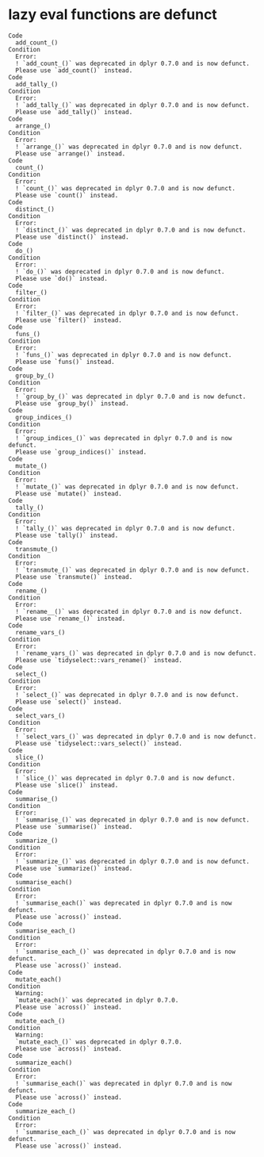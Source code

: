 # lazy eval functions are defunct

    Code
      add_count_()
    Condition
      Error:
      ! `add_count_()` was deprecated in dplyr 0.7.0 and is now defunct.
      Please use `add_count()` instead.
    Code
      add_tally_()
    Condition
      Error:
      ! `add_tally_()` was deprecated in dplyr 0.7.0 and is now defunct.
      Please use `add_tally()` instead.
    Code
      arrange_()
    Condition
      Error:
      ! `arrange_()` was deprecated in dplyr 0.7.0 and is now defunct.
      Please use `arrange()` instead.
    Code
      count_()
    Condition
      Error:
      ! `count_()` was deprecated in dplyr 0.7.0 and is now defunct.
      Please use `count()` instead.
    Code
      distinct_()
    Condition
      Error:
      ! `distinct_()` was deprecated in dplyr 0.7.0 and is now defunct.
      Please use `distinct()` instead.
    Code
      do_()
    Condition
      Error:
      ! `do_()` was deprecated in dplyr 0.7.0 and is now defunct.
      Please use `do()` instead.
    Code
      filter_()
    Condition
      Error:
      ! `filter_()` was deprecated in dplyr 0.7.0 and is now defunct.
      Please use `filter()` instead.
    Code
      funs_()
    Condition
      Error:
      ! `funs_()` was deprecated in dplyr 0.7.0 and is now defunct.
      Please use `funs()` instead.
    Code
      group_by_()
    Condition
      Error:
      ! `group_by_()` was deprecated in dplyr 0.7.0 and is now defunct.
      Please use `group_by()` instead.
    Code
      group_indices_()
    Condition
      Error:
      ! `group_indices_()` was deprecated in dplyr 0.7.0 and is now defunct.
      Please use `group_indices()` instead.
    Code
      mutate_()
    Condition
      Error:
      ! `mutate_()` was deprecated in dplyr 0.7.0 and is now defunct.
      Please use `mutate()` instead.
    Code
      tally_()
    Condition
      Error:
      ! `tally_()` was deprecated in dplyr 0.7.0 and is now defunct.
      Please use `tally()` instead.
    Code
      transmute_()
    Condition
      Error:
      ! `transmute_()` was deprecated in dplyr 0.7.0 and is now defunct.
      Please use `transmute()` instead.
    Code
      rename_()
    Condition
      Error:
      ! `rename__()` was deprecated in dplyr 0.7.0 and is now defunct.
      Please use `rename_()` instead.
    Code
      rename_vars_()
    Condition
      Error:
      ! `rename_vars_()` was deprecated in dplyr 0.7.0 and is now defunct.
      Please use `tidyselect::vars_rename()` instead.
    Code
      select_()
    Condition
      Error:
      ! `select_()` was deprecated in dplyr 0.7.0 and is now defunct.
      Please use `select()` instead.
    Code
      select_vars_()
    Condition
      Error:
      ! `select_vars_()` was deprecated in dplyr 0.7.0 and is now defunct.
      Please use `tidyselect::vars_select()` instead.
    Code
      slice_()
    Condition
      Error:
      ! `slice_()` was deprecated in dplyr 0.7.0 and is now defunct.
      Please use `slice()` instead.
    Code
      summarise_()
    Condition
      Error:
      ! `summarise_()` was deprecated in dplyr 0.7.0 and is now defunct.
      Please use `summarise()` instead.
    Code
      summarize_()
    Condition
      Error:
      ! `summarize_()` was deprecated in dplyr 0.7.0 and is now defunct.
      Please use `summarize()` instead.
    Code
      summarise_each()
    Condition
      Error:
      ! `summarise_each()` was deprecated in dplyr 0.7.0 and is now defunct.
      Please use `across()` instead.
    Code
      summarise_each_()
    Condition
      Error:
      ! `summarise_each_()` was deprecated in dplyr 0.7.0 and is now defunct.
      Please use `across()` instead.
    Code
      mutate_each()
    Condition
      Warning:
      `mutate_each()` was deprecated in dplyr 0.7.0.
      Please use `across()` instead.
    Code
      mutate_each_()
    Condition
      Warning:
      `mutate_each_()` was deprecated in dplyr 0.7.0.
      Please use `across()` instead.
    Code
      summarize_each()
    Condition
      Error:
      ! `summarise_each()` was deprecated in dplyr 0.7.0 and is now defunct.
      Please use `across()` instead.
    Code
      summarize_each_()
    Condition
      Error:
      ! `summarise_each_()` was deprecated in dplyr 0.7.0 and is now defunct.
      Please use `across()` instead.

